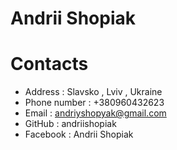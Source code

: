 # Andrii Shopiak
# Contacts
- Address : Slavsko , Lviv , Ukraine
- Phone number : +380960432623
- Email : andriyshopyak@gmail.com
- GitHub : andriishopiak
- Facebook : Andrii Shopiak